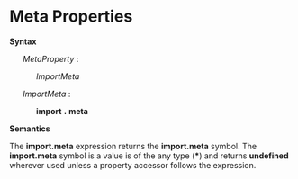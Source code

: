 # Meta Properties

**Syntax**

<ul>
    <i>MetaProperty</i> :
    <ul>
        <i>ImportMeta</i>
    </ul>
</ul>

<ul>
    <i>ImportMeta</i> :
    <ul>
        <b>import</b> <b>.</b> <b>meta</b>
    </ul>
</ul>

**Semantics**

The **import.meta** expression returns the **import.meta** symbol. The **import.meta** symbol is a value is of the any type (**\***) and returns **undefined** wherever used unless a property accessor follows the expression.